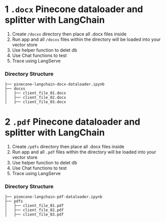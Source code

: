 # 1  ```.docx``` Pinecone dataloader and splitter with LangChain


1. Create ```/docxs``` directory then place all .docx files inside 
2. Run app and all ```/docxs``` files within the directory will be loaded into your vector store
3. Use helper function to delet db 
4. Use Chat functions to test
5. Trace using LangServe

### Directory Structure 

```
├── pinecone-langchain-docx-dataloader.ipynb
├── docxs
│   ├── client_file_01.docx
│   ├── client_file_02.docx
│   ├── client_file_03.docx
```


# 2  ```.pdf``` Pinecone dataloader and splitter with LangChain

1. Create ```/pdfs``` directory then place all .docx files inside 
2. Run app and all ```.pdf``` files within the directory will be loaded into your vector store
3. Use helper function to delet db 
4. Use Chat functions to test
5. Trace using LangServe

### Directory Structure

```
├── pinecone-langchain-pdf-dataloader.ipynb
├── pdfs
│   ├── client_file_01.pdf
│   ├── client_file_02.pdf
│   ├── client_file_03.pdf
```

